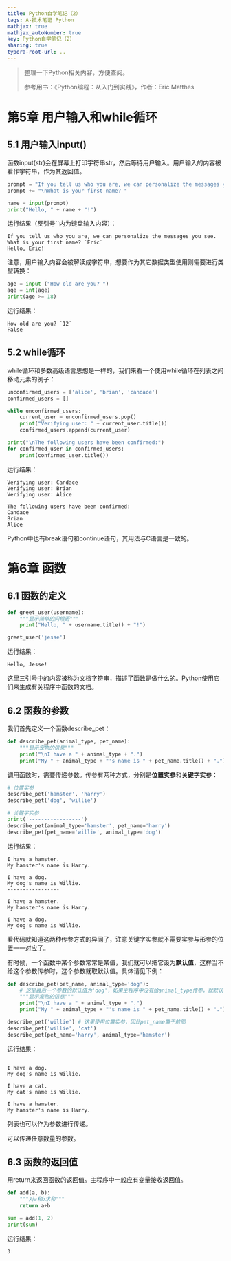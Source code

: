 ```yaml
---
title: Python自学笔记（2）
tags: A-技术笔记 Python
mathjax: true
mathjax_autoNumber: true
key: Python自学笔记（2）
sharing: true
typora-root-url: ..
---
```


> 整理一下Python相关内容，方便查阅。
> 
> 参考用书：《Python编程：从入门到实践》，作者：Eric Matthes

<!--more-->

# 第5章 用户输入和while循环

## 5.1 用户输入input()

函数input(str)会在屏幕上打印字符串str，然后等待用户输入。用户输入的内容被看作字符串，作为其返回值。

``` python
prompt = "If you tell us who you are, we can personalize the messages you see."
prompt += "\nWhat is your first name? "

name = input(prompt)
print("Hello, " + name + "!")
```

运行结果（反引号``内为键盘输入内容）：

```
If you tell us who you are, we can personalize the messages you see.
What is your first name? `Eric`
Hello, Eric!
```

注意，用户输入内容会被解读成字符串，想要作为其它数据类型使用则需要进行类型转换：

``` python
age = input ("How old are you? ")
age = int(age)
print(age >= 18)
```

运行结果：

```
How old are you? `12`
False
```

## 5.2 while循环

while循环和多数高级语言思想是一样的，我们来看一个使用while循环在列表之间移动元素的例子：

``` python
unconfirmed_users = ['alice', 'brian', 'candace']
confirmed_users = []

while unconfirmed_users:
    current_user = unconfirmed_users.pop()
    print("Verifying user: " + current_user.title())
    confirmed_users.append(current_user)

print("\nThe following users have been confirmed:")
for confirmed_user in confirmed_users:
    print(confirmed_user.title())
```

运行结果：

```
Verifying user: Candace
Verifying user: Brian
Verifying user: Alice

The following users have been confirmed:
Candace
Brian
Alice
```

Python中也有break语句和continue语句，其用法与C语言是一致的。

# 第6章 函数

## 6.1 函数的定义

``` python
def greet_user(username):
    """显示简单的问候语"""
    print("Hello, " + username.title() + "!")

greet_user('jesse')
```

运行结果：

```
Hello, Jesse!
```

这里三引号中的内容被称为文档字符串，描述了函数是做什么的。Python使用它们来生成有关程序中函数的文档。

## 6.2 函数的参数

我们首先定义一个函数describe_pet：

``` python
def describe_pet(animal_type, pet_name):
    """显示宠物的信息"""
    print("\nI have a " + animal_type + ".")
    print("My " + animal_type + "'s name is " + pet_name.title() + ".")
```

调用函数时，需要传递参数。传参有两种方式，分别是**位置实参**和**关键字实参**：

``` python
# 位置实参
describe_pet('hamster', 'harry')
describe_pet('dog', 'willie')

# 关键字实参
print('-----------------')
describe_pet(animal_type='hamster', pet_name='harry')
describe_pet(pet_name='willie', animal_type='dog')
```

运行结果：

```
I have a hamster.
My hamster's name is Harry.

I have a dog.
My dog's name is Willie.
-----------------

I have a hamster.
My hamster's name is Harry.

I have a dog.
My dog's name is Willie.
```

看代码就知道这两种传参方式的异同了，注意关键字实参就不需要实参与形参的位置一一对应了。

有时候，一个函数中某个参数常常是某值，我们就可以把它设为**默认值**，这样当不给这个参数传参时，这个参数就取默认值。具体请见下例：

``` python
def describe_pet(pet_name, animal_type='dog'):     
    # 这里最后一个参数的默认值为'dog'，如果主程序中没有给animal_type传参，就默认它的值为'dog'
    """显示宠物的信息"""
    print("\nI have a " + animal_type + ".")
    print("My " + animal_type + "'s name is " + pet_name.title() + ".")

describe_pet('willie') # 这里使用位置实参，因此pet_name置于前部
describe_pet('willie', 'cat')
describe_pet(pet_name='harry', animal_type='hamster')
```

运行结果：

```
 
I have a dog.
My dog's name is Willie.

I have a cat.
My cat's name is Willie.

I have a hamster.
My hamster's name is Harry.
```

列表也可以作为参数进行传递。

可以传递任意数量的参数。

## 6.3 函数的返回值

用return来返回函数的返回值。主程序中一般应有变量接收返回值。

``` python
def add(a, b):
    """对a和b求和"""
    return a+b

sum = add(1, 2)
print(sum)
```

运行结果：

```
3
```